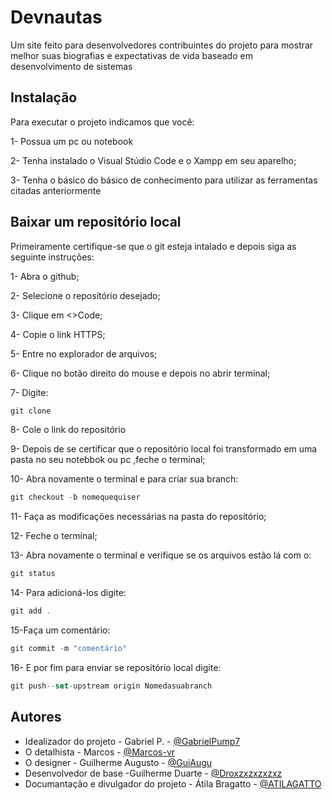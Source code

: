 # Devnautas 

Um site feito para desenvolvedores contribuintes do projeto para mostrar melhor suas biografias e expectativas de vida baseado em desenvolvimento de sistemas


## Instalação 
Para executar o projeto indicamos que você:

1- Possua um pc ou notebook 

2- Tenha instalado o Visual Stúdio Code e o Xampp em seu aparelho;

3- Tenha o básico do básico de conhecimento para utilizar as ferramentas citadas anteriormente



## Baixar um repositório local
Primeiramente certifique-se que o git esteja intalado e depois siga as seguinte instruções:

1- Abra o github;

2- Selecione o reposítório desejado; 

3- Clique em <>Code;

4- Copie o link HTTPS;

5- Entre no explorador de arquivos;

6- Clique no botão direito do mouse e depois no abrir terminal;

7- Digite:

```javascript
git clone
```
8- Cole o link do repositório

9- Depois de se certificar que o repositório local foi transformado em uma pasta no seu notebbok ou pc ,feche o terminal;

10- Abra novamente o  terminal e para criar sua branch:
```javascript
git checkout -b nomequequiser
```

11- Faça as modificações necessárias na pasta do repositório;

12- Feche o terminal;

13- Abra novamente o terminal e verifique se os arquivos estão lá com o:
```javascript
git status
```
14- Para adicioná-los digite:
```javascript
git add .
```
15-Faça um comentário:
```javascript
git commit -m "comentário"
```
16- E por fim para enviar se repositório local digite:
```javascript
git push--set-upstream origin Nomedasuabranch
```
## Autores

- Idealizador do projeto - Gabriel P. - [@GabrielPump7](https://github.com/GabrielPump7)
- O detalhista - Marcos - [@Marcos-vr](https://github.com/Marcos-vr)
- O designer - Guilherme Augusto - [@GuiAugu](https://github.com/GuiAugu)
- Desenvolvedor de base -Guilherme Duarte - [@Droxzxzxzxzxz](https://github.com/Droxzxzxzxzxz)
- Documantação e divulgador do projeto - Átila Bragatto - [@ATILAGATTO](https://github.com/ATILAGATTO)






